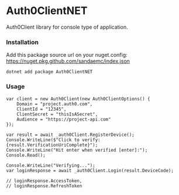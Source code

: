 # Auth0ClientNET

Auth0Client library for console type of application.

### Installation

Add this package source url on your nuget.config: https://nuget.pkg.github.com/sandaemc/index.json

`dotnet add package Auth0ClientNET`

### Usage

```
var client = new Auth0Client(new Auth0ClientOptions() {
    Domain = "project.auth0.com",
    ClientId = "12345",
    ClientSecret = "thisIsASecret",
    Audience = "https://project-api.com"
});

var result = await _auth0Client.RegisterDevice();
Console.WriteLine($"Click to verify: {result.VerificationUriComplete}");
Console.WriteLine("Hit enter when verified [enter]:");
Console.Read();

Console.WriteLine("Verifying...");
var loginResponse = await _auth0Client.Login(result.DeviceCode);

// loginResponse.AccessToken,
// loginResponse.RefreshToken
```
